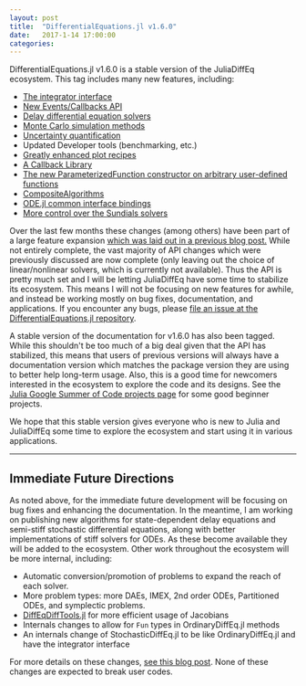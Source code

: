 ```yaml
---
layout: post
title:  "DifferentialEquations.jl v1.6.0"
date:   2017-1-14 17:00:00
categories:
---
```


DifferentialEquations.jl v1.6.0 is a stable version of the JuliaDiffEq ecosystem.
This tag includes many new features, including:

* [The integrator interface](https://docs.juliadiffeq.org/stable/basics/integrator)
* [New Events/Callbacks API](https://docs.juliadiffeq.org/stable/features/callback_functions)
* [Delay differential equation solvers](https://docs.juliadiffeq.org/stable/tutorials/dde_example)
* [Monte Carlo simulation methods](https://docs.juliadiffeq.org/stable/features/monte_carlo)
* [Uncertainty quantification](https://docs.juliadiffeq.org/stable/analysis/uncertainty_quantification)
* Updated Developer tools (benchmarking, etc.)
* [Greatly enhanced plot recipes](https://docs.juliadiffeq.org/stable/basics/plot)
* [A Callback Library](https://docs.juliadiffeq.org/stable/features/callback_library)
* [The new ParameterizedFunction constructor on arbitrary user-defined functions](https://docs.juliadiffeq.org/stable/analysis/parameterized_functions)
* [CompositeAlgorithms](https://docs.juliadiffeq.org/stable/solvers/ode_solve)
* [ODE.jl common interface bindings](https://docs.juliadiffeq.org/stable/solvers/ode_solve)
* [More control over the Sundials solvers](https://docs.juliadiffeq.org/stable/solvers/ode_solve)

Over the last few months these changes (among others) have been part of a large
feature expansion
[which was laid out in a previous blog post.](https://www.stochasticlifestyle.com/6-months-differentialequations-jl-going/)
While not entirely complete, the vast majority of API changes which were previously
discussed are now complete (only leaving out the choice of linear/nonlinear solvers,
which is currently not available). Thus the API is pretty much set and I will be
letting JuliaDiffEq have some time to stabilize its ecosystem. This means I will
not be focusing on new features for awhile, and instead be working mostly on
bug fixes, documentation, and applications. If you encounter any bugs, please
[file an issue at the DifferentialEquations.jl repository](https://github.com/JuliaDiffEq/DifferentialEquations.jl/issues).

A stable version of the documentation for v1.6.0 has also been tagged.
While this shouldn't be too much of a big deal given that the API has stabilized,
this means that users of previous versions will always have a documentation version
which matches the package version they are using to better help long-term usage.
Also, this is a good time for newcomers interested in the ecosystem to explore
the code and its designs. See the
[Julia Google Summer of Code projects page](https://julialang.org/soc/ideas-page)
for some good beginner projects.

We hope that this stable version gives everyone who is new to Julia and JuliaDiffEq
some time to explore the ecosystem and start using it in various applications.

-------------

## Immediate Future Directions

As noted above, for the immediate future development will be focusing on bug fixes
and enhancing the documentation. In the meantime, I am working on publishing new algorithms
for state-dependent delay equations and semi-stiff stochastic differential equations,
along with better implementations of stiff solvers for ODEs. As these become available
they will be added to the ecosystem. Other work throughout the ecosystem will be
more internal, including:

- Automatic conversion/promotion of problems to expand the reach of each solver.
- More problem types: more DAEs, IMEX, 2nd order ODEs, Partitioned ODEs, and symplectic problems.
- [DiffEqDiffTools.jl](https://github.com/JuliaDiffEq/DiffEqDiffTools.jl) for more efficient usage of Jacobians
- Internals changes to allow for `Fun` types in OrdinaryDiffEq.jl methods
- An internals change of StochasticDiffEq.jl to be like OrdinaryDiffEq.jl and have the integrator interface

For more details on these changes, [see this blog post](https://www.stochasticlifestyle.com/6-months-differentialequations-jl-going/).
None of these changes are expected to break user codes.
